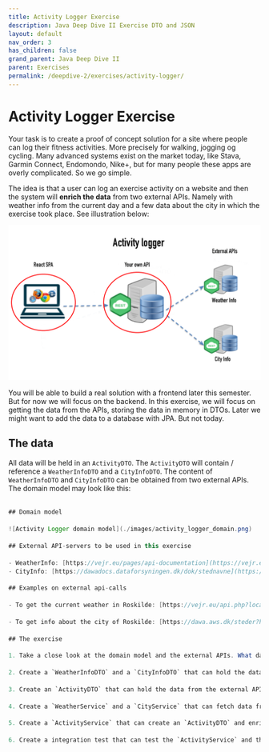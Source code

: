 ```yaml
---
title: Activity Logger Exercise
description: Java Deep Dive II Exercise DTO and JSON
layout: default
nav_order: 3
has_children: false
grand_parent: Java Deep Dive II
parent: Exercises
permalink: /deepdive-2/exercises/activity-logger/
---
```


# Activity Logger Exercise

Your task is to create a proof of concept solution for a site where people can log their fitness activities. More precisely for walking, jogging og cycling. Many advanced systems exist on the market today, like Stava, Garmin Connect, Endomondo, Nike+, but for many people these apps are overly complicated. So we go simple.

The idea is that a user can log an exercise activity on a website and then the system will **enrich the data** from two external APIs. Namely with weather info from the current day and a few data about the city in which the exercise took place. See illustration below:

![Activity Logger API](./images/activity_logger_api.png)

You will be able to build a real solution with a frontend later this semester. But for now we will focus on the backend. In this exercise, we will focus on getting the data from the APIs, storing the data in memory in DTOs. Later we might want to add the data to a database with JPA. But not today.

## The data

All data will be held in an `ActivityDTO`. The `ActivityDTO` will contain / reference a `WeatherInfoDTO` and a `CityInfoDTO`. The content of `WeatherInfoDTO` and `CityInfoDTO` can be obtained from two external APIs. The domain model may look like this:

```java

## Domain model

![Activity Logger domain model](./images/activity_logger_domain.png)

## External API-servers to be used in this exercise

- WeatherInfo: [https://vejr.eu/pages/api-documentation](https://vejr.eu/pages/api-documentation)
- CityInfo: [https://dawadocs.dataforsyningen.dk/dok/stednavne](https://dawadocs.dataforsyningen.dk/dok/stednavne)

## Examples on external api-calls

- To get the current weather in Roskilde: [https://vejr.eu/api.php?location=Roskilde&degree=C](https://vejr.eu/api.php?location=Roskilde&degree=C)

- To get info about the city of Roskilde: [https://dawa.aws.dk/steder?hovedtype=Bebyggelse&undertype=by&prim%C3%A6rtnavn=Roskilde](https://dawa.aws.dk/steder?hovedtype=Bebyggelse&undertype=by&prim%C3%A6rtnavn=Roskilde)

## The exercise

1. Take a close look at the domain model and the external APIs. What data do you need to get from the APIs? What data do you need to store in the `ActivityDTO`?

2. Create a `WeatherInfoDTO` and a `CityInfoDTO` that can hold the data from the external APIs.

3. Create an `ActivityDTO` that can hold the data from the external APIs + extra data that you might want to add.

4. Create a `WeatherService` and a `CityService` that can fetch data from the external APIs and return the data in the form of a `WeatherInfoDTO` and a `CityInfoDTO`.

5. Create a `ActivityService` that can create an `ActivityDTO` and enrich it with data from the `WeatherService` and the `CityService`.

6. Create a integration test that can test the `ActivityService` and the `WeatherService` and the `CityService`.
